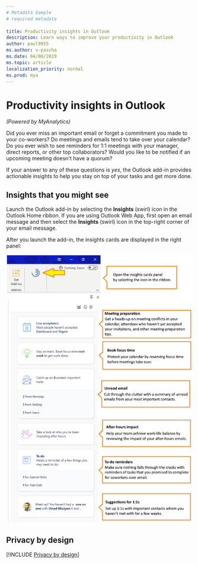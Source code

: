 ```yaml
---
# Metadata Sample
# required metadata

title: Productivity insights in Outlook
description: Learn ways to improve your productivity in Outlook 
author: paul9955
ms.author: v-pascha
ms.date: 04/08/2019
ms.topic: article
localization_priority: normal 
ms.prod: mya
---
```


# Productivity insights in Outlook

_(Powered by MyAnalytics)_

Did you ever miss an important email or forget a commitment you made to your co-workers? Do meetings and emails tend to take over your calendar? Do you ever wish to see reminders for 1:1 meetings with your manager, direct reports, or other top collaborators? Would you like to be notified if an upcoming meeting doesn't have a quorum?

If your answer to any of these questions is _yes_, the Outlook add-in provides actionable insights to help you stay on top of your tasks and get more done.

## Insights that you might see

Launch the Outlook add-in by selecting the **Insights** (swirl) icon in the Outlook Home ribbon. If you are using Outlook Web App, first open an email message and then select the **Insights** (swirl) icon in the top-right corner of your email message.

After you launch the add-in, the insights cards are displayed in the right panel:

![Insights panel](../../images/mya/overview/cards-panel-16.png)

## Privacy by design

[!INCLUDE [Privacy by design](../includes/privacy-by-design.md)]
